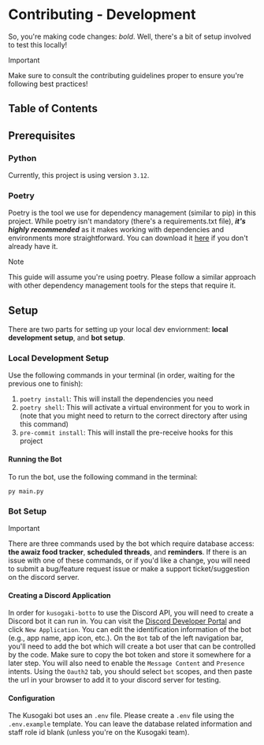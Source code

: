 # Contributing - Development

So, you're making code changes: _bold_. Well, there's a bit of setup involved to test this locally!

> [!IMPORTANT]
> Make sure to consult the contributing guidelines proper to ensure you're following best practices!

## Table of Contents

## Prerequisites

### Python

Currently, this project is using version `3.12`.

### Poetry

Poetry is the tool we use for dependency management (similar to pip) in this project. While poetry isn't mandatory (there's a requirements.txt file), _**it's highly recommended**_ as it makes working with dependencies and environments more straightforward. You can download it [here](https://python-poetry.org/) if you don't already have it.

> [!NOTE]
> This guide will assume you're using poetry. Please follow a similar approach with other dependency management tools for the steps that require it.

## Setup

There are two parts for setting up your local dev enviornment: **local development setup**, and **bot setup**.

### Local Development Setup
Use the following commands in your terminal (in order, waiting for the previous one to finish):

1. `poetry install`: This will install the dependencies you need
2. `poetry shell`: This will activate a virtual environment for you to work in (note that you might need to return to the correct directory after using this command)
3. `pre-commit install`: This will install the pre-receive hooks for this project

#### Running the Bot

To run the bot, use the following command in the terminal:
```
py main.py
```

### Bot Setup

> [!IMPORTANT]
> There are three commands used by the bot which require database access:  **the awaiz food tracker**, **scheduled threads**, and **reminders**. If there is an issue with one of these commands, or if you'd like a change, you will need to submit a bug/feature request issue or make a support ticket/suggestion on the discord server.

#### Creating a Discord Application

In order for `kusogaki-botto` to use the Discord API, you will need to create a Discord bot it can run in. You can visit the [Discord Developer Portal](https://discord.com/developers/applications/)  and click `New Application`. You can edit the identification information of the bot (e.g., app name, app icon, etc.). On the `Bot` tab of the left navigation bar, you'll need to add the bot which will create a bot user that can be controlled by the code. Make sure to copy the bot token and store it somewhere for a later step. You will also need to enable the `Message Content` and `Presence` intents. Using the `Oauth2` tab, you should select `bot` scopes, and then paste the url in your browser to add it to your discord server for testing.

#### Configuration

The Kusogaki bot uses an `.env` file. Please create a `.env` file using the `.env.example` template. You can leave the database related information and staff role id blank (unless you're on the Kusogaki team).